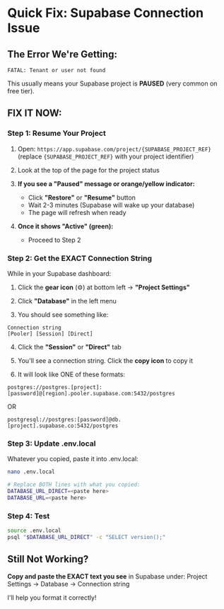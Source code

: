 # Quick Fix: Supabase Connection Issue

## The Error We're Getting:
```
FATAL: Tenant or user not found
```

This usually means your Supabase project is **PAUSED** (very common on free tier).

## FIX IT NOW:

### Step 1: Resume Your Project

1. Open: `https://app.supabase.com/project/{SUPABASE_PROJECT_REF}` (replace `{SUPABASE_PROJECT_REF}` with your project identifier)

2. Look at the top of the page for the project status

3. **If you see a "Paused" message or orange/yellow indicator:**
   - Click **"Restore"** or **"Resume"** button
   - Wait 2-3 minutes (Supabase will wake up your database)
   - The page will refresh when ready

4. **Once it shows "Active" (green):**
   - Proceed to Step 2

### Step 2: Get the EXACT Connection String

While in your Supabase dashboard:

1. Click the **gear icon** (⚙️) at bottom left → **"Project Settings"**

2. Click **"Database"** in the left menu

3. You should see something like:

```
Connection string
[Pooler] [Session] [Direct]
```

4. Click the **"Session"** or **"Direct"** tab

5. You'll see a connection string. Click the **copy icon** to copy it

6. It will look like ONE of these formats:
```
postgres://postgres.[project]:[password]@[region].pooler.supabase.com:5432/postgres
```
OR
```
postgresql://postgres:[password]@db.[project].supabase.co:5432/postgres
```

### Step 3: Update .env.local

Whatever you copied, paste it into .env.local:

```bash
nano .env.local

# Replace BOTH lines with what you copied:
DATABASE_URL_DIRECT=<paste here>
DATABASE_URL=<paste here>
```

### Step 4: Test

```bash
source .env.local
psql "$DATABASE_URL_DIRECT" -c "SELECT version();"
```

## Still Not Working?

**Copy and paste the EXACT text you see** in Supabase under:
Project Settings → Database → Connection string

I'll help you format it correctly!
